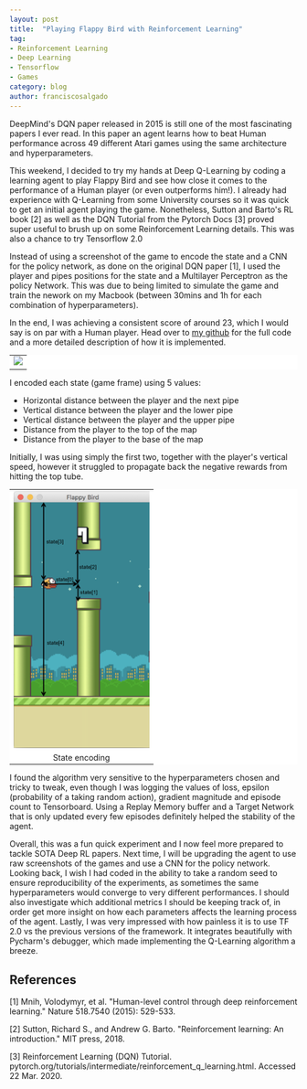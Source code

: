```yaml
---
layout: post
title:  "Playing Flappy Bird with Reinforcement Learning"
tag:
- Reinforcement Learning
- Deep Learning
- Tensorflow
- Games
category: blog
author: franciscosalgado
---
```


DeepMind's DQN paper released in 2015 is still one of the most fascinating papers I ever read. In this paper an agent learns how to beat Human performance across 49 different Atari games using the same architecture and hyperparameters.

This weekend, I decided to try my hands at Deep Q-Learning by coding a learning agent to play Flappy Bird and see how close it comes to the performance of a Human player (or even outperforms him!). I already had experience with Q-Learning from some University courses so it was quick to get an initial agent playing the game. Nonetheless, Sutton and Barto's RL book [2] as well as the DQN Tutorial from the Pytorch Docs [3] proved super useful to brush up on some Reinforcement Learning details. This was also a chance to try Tensorflow 2.0 

Instead of using a screenshot of the game to encode the state and a CNN for the policy network, as done on the original DQN paper [1], I used the player and pipes positions for the state and a Multilayer Perceptron as the policy Network. This was due to being limited to simulate the game and train the nework on my Macbook (between 30mins and 1h for each combination of hyperparameters).

In the end, I was achieving a consistent score of around 23, which I would say is on par with a Human player. Head over to [my github](https://github.com/d3rezz/flappybird-RL) for the full code and a more detailed description of how it is implemented.

<table align="center" style="border: none; border-collapse: collapse; background-color: #ffffff;">
    <tr style="border: none; background-color: #ffffff;">
        <td align="center" style="border: none;">
            <img src="/assets/post_images/2020-03-22-flappy-bird-RL/flappy.gif" />
        </td>
    </tr>
</table>

I encoded each state (game frame) using 5 values:
- Horizontal distance between the player and the next pipe
- Vertical distance between the player and the lower pipe
- Vertical distance between the player and the upper pipe 
- Distance from the player to the top of the map
- Distance from the player to the base of the map

Initially, I was using simply the first two, together with the player's vertical speed, however it struggled to propagate back the negative rewards from hitting the top tube.

<table align="center" style="border: none; border-collapse: collapse; background-color: #ffffff;">
    <tr style="border: none; background-color: #ffffff;">
        <td align="center" style="border: none;">
            <img src="/assets/post_images/2020-03-22-flappy-bird-RL/state_encoding.png" height="450"/>
        </td>
    </tr>
    <tr style="border: none; background-color: #ffffff;">
        <td style="border: none;" align="center">State encoding</td> 
    </tr>
</table>


I found the algorithm very sensitive to the hyperparameters chosen and tricky to tweak, even though I was logging the values of loss, epsilon (probability of a taking random action), gradient magnitude and episode count to Tensorboard. Using a Replay Memory buffer and a Target Network that is only updated every few episodes definitely helped the stability of the agent.

Overall, this was a fun quick experiment and I now feel more prepared to tackle SOTA Deep RL papers. Next time, I will be upgrading the agent to use raw screenshots of the games and use a CNN for the policy network. Looking back, I wish I had coded in the ability to take a random seed to ensure reproducibility of the experiments, as sometimes the same hyperparameters would converge to very different performances.
I should also investigate which additional metrics I should be keeping track of, in order get more insight on how each parameters affects the learning process of the agent.
Lastly, I was very impressed with how painless it is to use TF 2.0 vs the previous versions of the framework. It integrates beautifully with Pycharm's debugger, which made implementing the Q-Learning algorithm a breeze.


## References

[1] Mnih, Volodymyr, et al. "Human-level control through deep reinforcement learning." Nature 518.7540 (2015): 529-533.

[2] Sutton, Richard S., and Andrew G. Barto. "Reinforcement learning: An introduction." MIT press, 2018.

[3] Reinforcement Learning (DQN) Tutorial. pytorch.org/tutorials/intermediate/reinforcement_q_learning.html. Accessed 22 Mar. 2020. 

